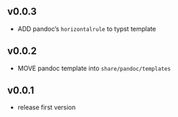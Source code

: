 v0.0.3
---

- ADD pandoc’s `horizontalrule` to typst template


v0.0.2
---

- MOVE pandoc template into `share/pandoc/templates`


v0.0.1
---

- release first version
